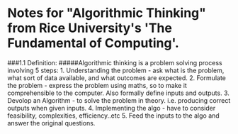 # Notes for "Algorithmic Thinking" from Rice University's 'The Fundamental of Computing'.

###1.1 Definition:
#####Algorithmic thinking is a problem solving process involving 5 steps:
	1. Understanding the problem - ask what is the problem, what sort of data available, and what outcomes are expected.
	2. Formulate the problem - express the problem using maths, so to make it comprehensible to the computer. Also formally define inputs and outputs. 
	3. Devolop an Algorithm - to solve the problem in theory. i.e. producing correct outputs when given inputs.
	4. Implementing the algo - have to consider feasibility, complexities, efficiency..etc
	5. Feed the inputs to the algo and answer the original questions.
	
	